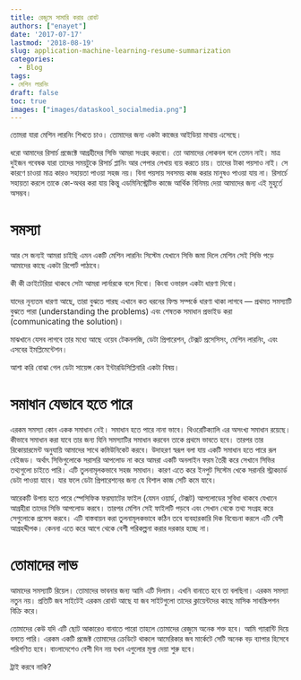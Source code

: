 ```yaml
---
title: রেজুমে সামারি করার রোবট
authors: ["enayet"]
date: '2017-07-17'
lastmod: '2018-08-19'
slug: application-machine-learning-resume-summarization
categories:
  - Blog
tags:
- মেশিন লারনিং
draft: false
toc: true
images: ["images/dataskool_socialmedia.png"]
---
```


তোমরা যারা মেশিন লারনিং শিখতে চাও। তোমাদের জন্য একটা কাজের আইডিয়া মাথায় এসেছে।

ধরো আমাদের রিসার্চ প্রজেক্টে আগ্রহীদের সিভি আমরা সংগ্রহ করবো। তো আমাদের লোকবল বলে তেমন নাই। মাত্র দুইজন গবেষক  যারা তাদের সময়টুকে রিসার্চ প্লানিং আর পেপার লেখায় ব্যয় করতে চায়।  তাদের টাকা পয়সাও নাই। সে কারণে চাওয়া মাত্র কারও সহায়তা পাওয়া সহজ নয়। বিনা পয়সায় সবসময় কাজ করার মানুষও পাওয়া যায় না। রিসার্চে সহায়তা করলে তাকে কো-অথর করা যায় কিন্তু এডমিনিস্ট্রেটিভ কাজে আর্থিক বিনিময় দেয়া আমাদের জন্য এই মুহূর্তে অসম্ভব।

# সমস্যা

আর সে জন্যই আমরা চাইছি এমন একটি মেশিন লারনিং সিস্টেম যেখানে সিভি জমা দিলে মেশিন সেই সিভি পড়ে আমাদের কাছে একটা রিপোর্ট পাঠাবে।

কী কী ক্রাইটেরিয়া থাকবে সেটা আমরা লার্নারকে বলে দিবো। কিংবা ওভারল একটা ধারণা দিবো।

যাদের নূন্যতম ধারণা আছে, তারা বুঝতে পারছ এখানে কত ধরনের ফিল্ড সম্পর্কে ধারণা থাকা লাগবে — প্রথমত সমস্যাটি বুঝতে পারা (understanding the problems) এবং শেষতক সমাধান প্রভাইড করা (communicating the solution)।

মাঝখানে যেসব লাগবে তার মধ্যে আছে ওয়েব টেকনলজি, ডেটা প্রিপারেশন, টেক্সট প্রসেসিসং, মেশিন লারনিং, এবং এসবের ইমপ্লিমেন্টেশন।

আশা করি বোঝা গেল ডেটা সায়েন্স কেন ইন্টারডিসিপ্লিনারি একটা বিষয়।

# সমাধান যেভাবে হতে পারে

এরকম সমস্যা কোন একক সমাধান নেই। সমাধান হতে পারে নানা ভাবে। থিওরেটিক্যালি এর অসংখ্য সমাধান রয়েছে। কীভাবে সমাধান করা যাবে তার জন্য যিনি সমস্যাটির সমাধান করবেন তাকে প্রথমে ভাবতে হবে। তারপর তার রিকোয়ারমেন্ট অনুযায়ি আমাদের সাথে কমিউনিকেট করবে। উদাহরণ স্বরূপ বলা যায় একটি সমাধান হতে পারে রূল বেইজড। অর্থাৎ সিভিগুলোকে সরাসরি আপলোড না করে আমরা একটি অনলাইন ফরম তৈরী করে সেখানে সিভির তথ্যগুলো চাইতে পারি। এটি তুলনামূলকভাবে সহজ সমাধান। কারণ এতে করে ইনপুট সিস্টেম খেকে সরানরি স্ট্রাকচার্ড ডেটা পাওয়া যাবে। যার ফলে ডেটা প্রিপারেশনের জন্য যে বিশাল কাজ সেটি কমে যাবে।

আরেকটি উপায় হতে পারে স্পেসিফিক ফরম্যাটের ফাইল (যেমন ওয়ার্ড, টেক্সট) আপলোডের সুবিধা থাকবে যেখানে আগ্রহীরা তাদের সিভি আপলোড করবে। তারপর মেশিন সেই ফাইলটি পড়বে এবং সেখান থেকে তথ্য সংগ্রহ করে সেগুলোকে প্রসেস করবে। এটি বাস্তবায়ন করা তুলনামূলকভাবে কঠিন তবে ব্যবহারকারি দিক বিবেচনা করলে এটি বেশী আগ্রহদ্দীপক। কেননা এতে করে আগে থেকে বেশী পরিকল্পনা করার দরকার হচ্ছে না।

# তোমাদের লাভ

আমাদের সমস্যাটি রিয়েল। তোমাদের ভাবনার জন্য আমি এটি দিলাম। এখনি বানাতে হবে তা বলছিনা। এরকম সমস্যা নতুন নয়। প্রতিটি জব সাইটেই এরকম রোবট আছে যা জব সাইটগুলো তাদের ক্লায়েন্টদের কাছে মাসিক সাবস্ক্রিপশন বিক্রি করে।

তোমাদের কেউ যদি এটি ছোট আকারেও বানাতে পারো তাহলে তোমাদের রেজুমে অনেক শক্ত হবে। আমি গ্যারান্টি দিয়ে বলতে পারি। এরকম একটি প্রজেক্ট তোমাদের ক্রেডিটে থাকলে আমেরিকার জব মার্কেটে সেটি অনেক বড় ব্যাপার হিসেবে পরিগণিত হবে। বাংলাদেশেও বেশী দিন নয় যখন এগুলোর মূল্য দেয়া শুরু হবে।

ট্রাই করবে নাকি?